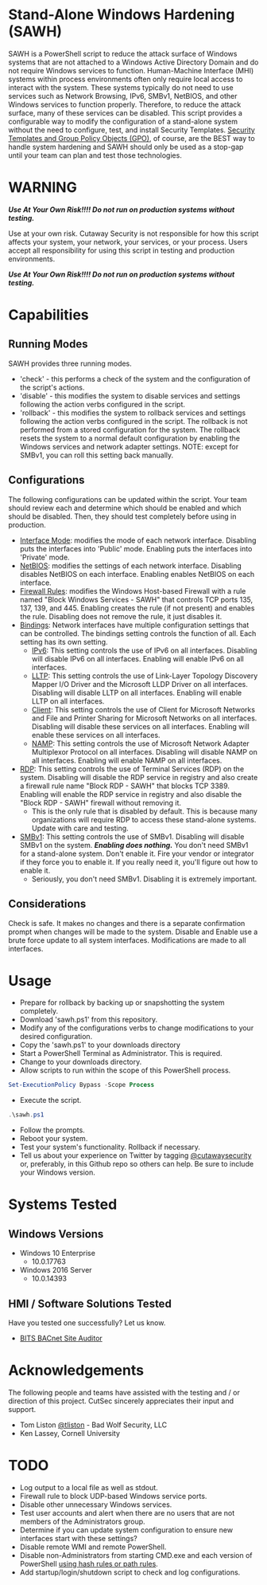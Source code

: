 # Stand-Alone Windows Hardening (SAWH)
SAWH is a PowerShell script to reduce the attack surface of Windows systems that are not attached to a Windows Active Directory Domain and do not require Windows services to function. Human-Machine Interface (MHI) systems within process environments often only require local access to interact with the system. These systems typically do not need to use services such as Network Browsing, IPv6, SMBv1, NetBIOS, and other Windows services to function properly. Therefore, to reduce the attack surface, many of these services can be disabled. This script provides a configurable way to modify the configuration of a stand-alone system without the need to configure, test, and install Security Templates. [Security Templates and Group Policy Objects (GPO)](https://docs.microsoft.com/en-us/windows/security/threat-protection/security-compliance-toolkit-10), of course, are the BEST way to handle system hardening and SAWH should only be used as a stop-gap until your team can plan and test those technologies.

# WARNING

***Use At Your Own Risk!!!! Do not run on production systems without testing.***

Use at your own risk. Cutaway Security is not responsible for how this script affects your system, your network, your services, or your process. Users accept all responsibility for using this script in testing and production environments.

***Use At Your Own Risk!!!! Do not run on production systems without testing.***

# Capabilities
## Running Modes
SAWH provides three running modes.

* 'check' - this performs a check of the system and the configuration of the script's actions.
* 'disable' - this modifies the system to disable services and settings following the action verbs configured in the script.
* 'rollback' - this modifies the system to rollback services and settings following the action verbs configured in the script. The rollback is not performed from a stored configuration for the system. The rollback resets the system to a normal default configuration by enabling the Windows services and network adapter settings. NOTE: except for SMBv1, you can roll this setting back manually.

## Configurations
The following configurations can be updated within the script. Your team should review each and determine which should be enabled and which should be disabled. Then, they should test completely before using in production.

* <ins>Interface Mode</ins>: modifies the mode of each network interface. Disabling puts the interfaces into 'Public' mode. Enabling puts the interfaces into 'Private' mode.
* <ins>NetBIOS</ins>: modifies the settings of each network interface. Disabling disables NetBIOS on each interface. Enabling enables NetBIOS on each interface.
* <ins>Firewall Rules</ins>: modifies the Windows Host-based Firewall with a rule named "Block Windows Services - SAWH" that controls TCP ports 135, 137, 139, and 445. Enabling creates the rule (if not present) and enables the rule. Disabling does not remove the rule, it just disables it.
* <ins>Bindings</ins>: Network interfaces have multiple configuration settings that can be controlled. The bindings setting controls the function of all. Each setting has its own setting.
  * <ins>IPv6</ins>: This setting controls the use of IPv6 on all interfaces. Disabling will disable IPv6 on all interfaces. Enabling will enable IPv6 on all interfaces.
  * <ins>LLTP</ins>: This setting controls the use of Link-Layer Topology Discovery Mapper I/O Driver and the Microsoft LLDP Driver on all interfaces. Disabling will disable LLTP on all interfaces. Enabling will enable LLTP on all interfaces.
  * <ins>Client</ins>: This setting controls the use of Client for Microsoft Networks and File and Printer Sharing for Microsoft Networks on all interfaces. Disabling will disable these services on all interfaces. Enabling will enable these services on all interfaces.
  * <ins>NAMP</ins>: This setting controls the use of Microsoft Network Adapter Multiplexor Protocol on all interfaces. Disabling will disable NAMP on all interfaces. Enabling will enable NAMP on all interfaces.
* <ins>RDP</ins>: This setting controls the use of Terminal Services (RDP) on the system. Disabling will disable the RDP service in registry and also create a firewall rule name "Block RDP - SAWH" that blocks TCP 3389. Enabling will enable the RDP service in registry and also disable the "Block RDP - SAWH" firewall without removing it.
  * This is the only rule that is disabled by default. This is because many organizations will require RDP to access these stand-alone systems. Update with care and testing.
* <ins>SMBv1</ins>: This setting controls the use of SMBv1. Disabling will disable SMBv1 on the system. ***Enabling does nothing.*** You don't need SMBv1 for a stand-alone system. Don't enable it. Fire your vendor or integrator if they force you to enable it. If you really need it, you'll figure out how to enable it.
  * Seriously, you don't need SMBv1. Disabling it is extremely important.

## Considerations
Check is safe. It makes no changes and there is a separate confirmation prompt when changes will be made to the system.
Disable and Enable use a brute force update to all system interfaces. Modifications are made to all interfaces.

# Usage
* Prepare for rollback by backing up or snapshotting the system completely.
* Download 'sawh.ps1' from this repository.
* Modify any of the configurations verbs to change modifications to your desired configuration.
* Copy the 'sawh.ps1' to your downloads directory
* Start a PowerShell Terminal as Administrator. This is required.
* Change to your downloads directory.
* Allow scripts to run within the scope of this PowerShell process.
```powershell
Set-ExecutionPolicy Bypass -Scope Process
```
* Execute the script.
```powershell
.\sawh.ps1
```
* Follow the prompts.
* Reboot your system.
* Test your system's functionality. Rollback if necessary.
* Tell us about your experience on Twitter by tagging [@cutawaysecurity](https://twitter.com/cutawaysecurity) or, preferably, in this Github repo so others can help. Be sure to include your Windows version.

# Systems Tested
## Windows Versions
* Windows 10 Enterprise
  * 10.0.17763
* Windows 2016 Server
  * 10.0.14393
## HMI / Software Solutions Tested
Have you tested one successfully? Let us know.
* [BITS BACnet Site Auditor](https://www.bac-test.com/bacnet-site-auditor-download/) 

# Acknowledgements
The following people and teams have assisted with the testing and / or direction of this project. CutSec sincerely appreciates their input and support.

* Tom Liston [@tliston](https://twitter.com/tliston) - Bad Wolf Security, LLC
* Ken Lassey, Cornell University

# TODO

* Log output to a local file as well as stdout.
* Firewall rule to block UDP-based Windows service ports.
* Disable other unnecessary Windows services.
* Test user accounts and alert when there are no users that are not members of the Administrators group.
* Determine if you can update system configuration to ensure new interfaces start with these settings?
* Disable remote WMI and remote PowerShell.
* Disable non-Administrators from starting CMD.exe and each version of PowerShell [using hash rules or path rules](https://docs.microsoft.com/en-us/windows-server/identity/software-restriction-policies/work-with-software-restriction-policies-rules).
* Add startup/login/shutdown script to check and log configurations.